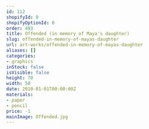 ```yaml
---
id: 112
shopifyId: 0
shopifyOptionId: 0
order: 493
title: Offended (in memory of Maya's daughter)
slug: offended-in-memory-of-mayas-daughter
url: art-works/offended-in-memory-of-mayas-daughter
aliases: []
categories:
- graphics
inStock: false
isVisible: false
height: 70
width: 50
date: 2010-01-01T00:00:00Z
materials:
- paper
- pencil
price: -1
mainImage: Offended.jpg
---
```

